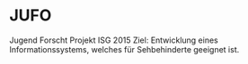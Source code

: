 # JUFO
Jugend Forscht Projekt ISG 2015
Ziel: Entwicklung eines Informationssystems, welches für Sehbehinderte geeignet ist.
